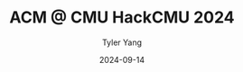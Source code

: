 ---
title: "ACM @ CMU HackCMU 2024" 
date: 2024-09-14
author: ["Tyler Yang"]
description: "CMU Study Group Finder. Shoutout Joe, Sunny, and Haolin for carrying me :-)" 
summary: "CMU Study Group Finder. Shoutout Joe, Sunny, and Haolin for carrying me :-)" 
cover:
    image: "hackcmu.png"
    alt: "ACM at CMU HackCMU"
    relative: true
editPost:
    URL: "https://github.com/SwiftCoderJoe/HackCMU24"
    Text: "CMU Study Group Finder"
---